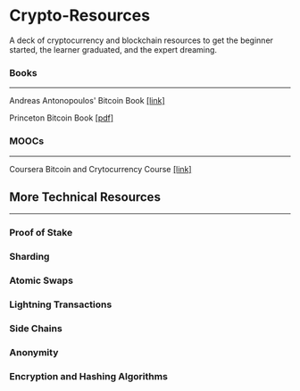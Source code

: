 # Crypto-Resources
A deck of cryptocurrency and blockchain resources to get the beginner started, the learner graduated, and the expert dreaming.

### Books
---------
Andreas Antonopoulos' Bitcoin Book [[link]](https://github.com/bitcoinbook/bitcoinbook)

Princeton Bitcoin Book [[pdf]](https://d28rh4a8wq0iu5.cloudfront.net/bitcointech/readings/princeton_bitcoin_book.pdf)


### MOOCs
---------
Coursera Bitcoin and Crytocurrency Course [[link]](https://www.coursera.org/learn/cryptocurrency/)


## 


##  More Technical Resources
----------------------------

### Proof of Stake

### Sharding

### Atomic Swaps

### Lightning Transactions

### Side Chains

### Anonymity

### Encryption and Hashing Algorithms
